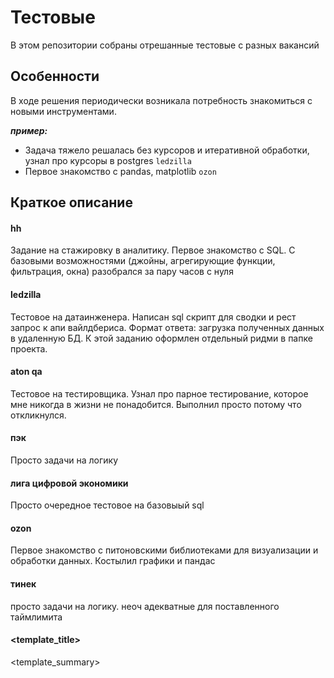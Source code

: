 # Тестовые
В этом репозитории собраны отрешанные тестовые с разных вакансий

## Особенности
В ходе решения периодически возникала потребность знакомиться с новыми инструментами.

***пример:***
- Задача тяжело решалась без курсоров и итеративной обработки, узнал про курсоры в postgres `ledzilla`
- Первое знакомство с pandas, matplotlib `ozon`

## Краткое описание

#### hh
Задание на стажировку в аналитику. Первое знакомство с SQL. С базовыми возможностями (джойны, агрегирующие функции, фильтрация, окна) разобрался за пару часов с нуля

#### ledzilla
Тестовое на датаинженера. Написан sql скрипт для сводки и рест запрос к апи вайлдбериса. Формат ответа: загрузка полученных данных в удаленную БД. К этой заданию оформлен отдельный ридми в папке проекта.

#### aton qa
Тестовое на тестировщика. Узнал про парное тестирование, которое мне никогда в жизни не понадобится. Выполнил просто потому что откликнулся.

#### пэк
Просто задачи на логику

#### лига цифровой экономики
Просто очередное тестовое на базовыый sql

#### ozon
Первое знакомство с питоновскими библиотеками для визуализации и обработки данных. Костылил графики и пандас

#### тинек
просто задачи на логику. неоч адекватные для поставленного таймлимита

#### <template_title>
<template_summary>


